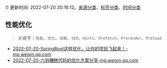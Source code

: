:alarm_clock: 更新时间: 2022-07-20 20:16:12。[来源分类](../README.md)、[标签分类](../TAGS.md)、[时间分类](../TIMELINE.md)

## 性能优化


> 关键字：`性能`、`优化`、`加载`、`SEO`、`Hints`、`Prefetch`、`Prerender`、`Preload`



- [2022-07-20-SpringBoot这样优化，让你的项目飞起来！-mp.weixin.qq.com](https://blogread.cn/news/go.php?idItem=15210&url=http%3A%2F%2Fmp.weixin.qq.com%2Fs%3F__biz%3DMzUyMzM2ODUwMA%3D%3D%26amp%3Bmid%3D2247494249%26amp%3Bidx%3D2%26amp%3Bsn%3D81ee5cbc880d1c4c9e263fb7c7bd918d%26amp%3Bchksm%3Dfa3f0b32cd4882249d2e5f06fb5227b0380f3dfb629bf243a1cf69b198049fc30f1b093cfa0a%26amp%3Bscene%3D27%23wechat_redirect%26comefrom%3Dhttps%253A%252F%252Fblogread.cn%252Fnews%252F) 
- [2022-07-20-六则糟糕代码的优化方案分享-mp.weixin.qq.com](https://blogread.cn/news/go.php?idItem=15203&url=http%3A%2F%2Fmp.weixin.qq.com%2Fs%3F__biz%3DMzUyMzM2ODUwMA%3D%3D%26amp%3Bmid%3D2247494237%26amp%3Bidx%3D2%26amp%3Bsn%3D5f215e0545d46580d00fd10202ae369b%26amp%3Bchksm%3Dfa3f0b06cd488210c5f79909b76fac660d37bd59d283105090d62913f8c30df847e562459038%26amp%3Bscene%3D27%23wechat_redirect%26comefrom%3Dhttps%253A%252F%252Fblogread.cn%252Fnews%252F) 